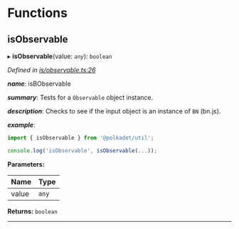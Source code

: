 

# Functions

<a id="isobservable"></a>

##  isObservable

▸ **isObservable**(value: *`any`*): `boolean`

*Defined in [is/observable.ts:26](https://github.com/polkadot-js/common/blob/6df8d6b/packages/util/src/is/observable.ts#L26)*

*__name__*: isBObservable

*__summary__*: Tests for a `Observable` object instance.

*__description__*: Checks to see if the input object is an instance of `BN` (bn.js).

*__example__*:   

```javascript
import { isObservable } from '@polkadot/util';

console.log('isObservable', isObservable(...));
```

**Parameters:**

| Name | Type |
| ------ | ------ |
| value | `any` |

**Returns:** `boolean`

___

